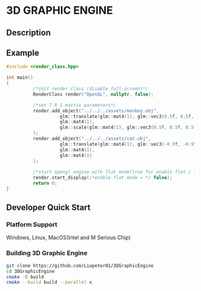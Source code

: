 # 3D GRAPHIC ENGINE

## Description

## Example
``` C++
#include <render_class.hpp>

int main()
{          
          /*init render class (disable full-screen)*/
          RenderClass render("OpenGL", nullptr, false);

          /*set T R S matrix parameters*/
          render.add_object("../../../assets/monkey.obj",
                    glm::translate(glm::mat4(1), glm::vec3(0.5f, 0.5f, 0.75f)),
                    glm::mat4(1), 
                    glm::scale(glm::mat4(1), glm::vec3(0.5f, 0.5f, 0.5f))
          );
          render.add_object("../../../assets/cat.obj",
                    glm::translate(glm::mat4(1), glm::vec3(-0.9f, -0.9f, -0.75f)),
                    glm::mat4(1),
                    glm::mat4(1)
          );
          
          /*start opengl engine with flat mode(true for enable flat / false for enable smooth)*/
          render.start_display(/*enable flat mode = */ false);
          return 0;
}
```

## Developer Quick Start
### Platform Support
Windows, Linux, MacOS(Intel and M Serious Chip)
### Building 3D Graphic Engine
``` bash
git clone https://github.com/Liupeter01/3DGraphicEngine
cd 3DGraphicEngine
cmake -B build
cmake --build build --parallel x
```
